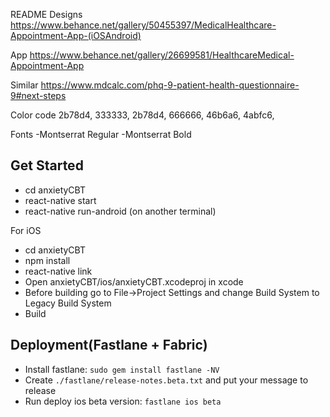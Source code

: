 README
Designs https://www.behance.net/gallery/50455397/MedicalHealthcare-Appointment-App-(iOSAndroid)

App https://www.behance.net/gallery/26699581/HealthcareMedical-Appointment-App

Similar https://www.mdcalc.com/phq-9-patient-health-questionnaire-9#next-steps

Color code 2b78d4, 333333, 2b78d4, 666666, 46b6a6, 4abfc6,

Fonts -Montserrat Regular -Montserrat Bold

## Get Started
- cd anxietyCBT
- react-native start
- react-native run-android (on another terminal)

For iOS
  - cd anxietyCBT
  - npm install
  - react-native link
  - Open anxietyCBT/ios/anxietyCBT.xcodeproj in xcode
  - Before building go to File->Project Settings and change Build System to Legacy Build System
  - Build

## Deployment(Fastlane + Fabric)
  - Install fastlane: `sudo gem install fastlane -NV`
  - Create `./fastlane/release-notes.beta.txt` and put your message to release
  - Run deploy ios beta version: `fastlane ios beta`
